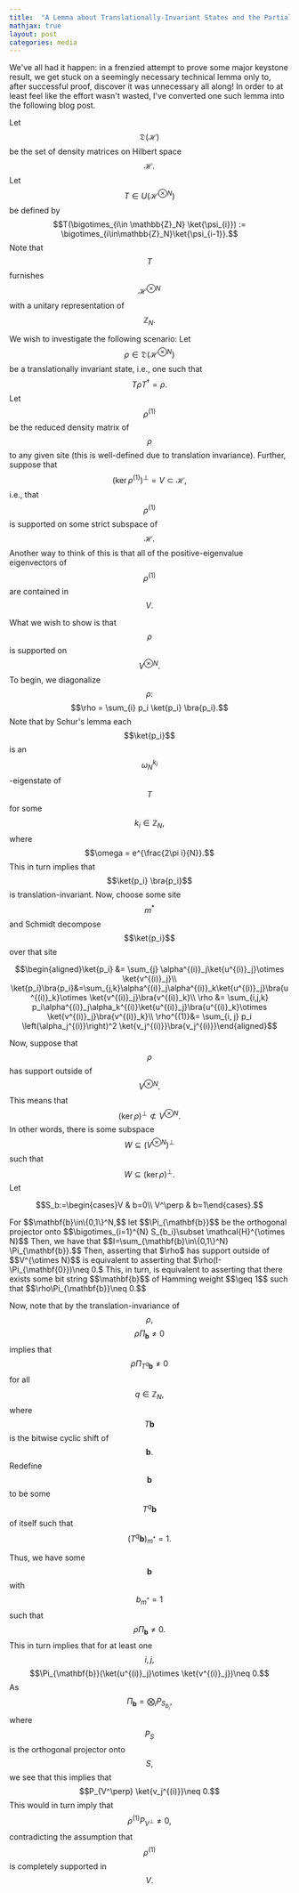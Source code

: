 ```yaml
---
title:  "A Lemma about Translationally-Invariant States and the Partial Trace"
mathjax: true
layout: post
categories: media
---
```



We've all had it happen: in a frenzied attempt to prove some major keystone result, we get stuck on a seemingly necessary technical lemma only to, after successful proof, discover it was unnecessary all along! In order to at least feel like the effort wasn't wasted, I've converted one such lemma into the following blog post.

Let $$\mathfrak{D}(\mathcal{H})$$ be the set of density matrices on Hilbert space $$\mathcal{H}.$$ Let $$T\in U(\mathcal{H}^{\otimes N})$$ be defined by $$T(\bigotimes_{i\in \mathbb{Z}_N} \ket{\psi_{i}}) := \bigotimes_{i\in\mathbb{Z}_N}\ket{\psi_{i-1}}.$$ Note that $$T$$ furnishes $$\mathcal{H}^{\otimes N}$$ with a unitary representation of $$\mathbb{Z}_N.$$

We wish to investigate the following scenario: Let $$\rho\in \mathfrak{D}(\mathcal{H}^{\otimes N})$$ be a translationally invariant state, i.e., one such that $$T\rho T^\dagger = \rho.$$ Let $$\rho^{(1)}$$ be the reduced density matrix of $$\rho$$ to any given site (this is well-defined due to translation invariance). Further, suppose that $$(\ker\rho^{(1)})^\perp = V\subset \mathcal{H},$$ i.e., that $$\rho^{(1)}$$ is supported on some strict subspace of $$\mathcal{H}.$$ Another way to think of this is that all of the positive-eigenvalue eigenvectors of $$\rho^{(1)}$$ are contained in $$V.$$ 

What we wish to show is that $$\rho$$ is supported on $$V^{\otimes N}.$$ To begin, we diagonalize $$\rho:$$
$$\rho = \sum_{i} p_i \ket{p_i} \bra{p_i}.$$ Note that by Schur's lemma each $$\ket{p_i}$$ is an $$\omega_N^{k_i}$$-eigenstate of $$T$$ for some $$k_i \in \mathbb{Z}_N,$$ where $$\omega = e^{\frac{2\pi i}{N}}.$$ This in turn implies that $$\ket{p_i} \bra{p_i}$$ is translation-invariant. Now, choose some site $$m^*$$ and Schmidt decompose $$\ket{p_i}$$ over that site
<p style="text-align: center;">$$\begin{aligned}\ket{p_i} &= \sum_{j} \alpha^{(i)}_j\ket{u^{(i)}_j}\otimes \ket{v^{(i)}_j}\\ \ket{p_i}\bra{p_i}&=\sum_{j,k}\alpha^{(i)}_j\alpha^{(i)}_k\ket{u^{(i)}_j}\bra{u^{(i)}_k}\otimes \ket{v^{(i)}_j}\bra{v^{(i)}_k}\\ \rho &= \sum_{i,j,k} p_i\alpha^{(i)}_j\alpha_k^{(i)}\ket{u^{(i)}_j}\bra{u^{(i)}_k}\otimes \ket{v^{(i)}_j}\bra{v^{(i)}_k}\\ \rho^{(1)}&= \sum_{i, j} p_i \left(\alpha_j^{(i)}\right)^2 \ket{v_j^{(i)}}\bra{v_j^{(i)}}\end{aligned}$$</p>



Now, suppose that $$\rho$$ has support outside of $$V^{\otimes N}.$$ This means that $$(\ker\rho)^\perp \not\subset V^{\otimes N}.$$ In other words, there is some subspace $$W\subseteq \left(V^{\otimes N}\right)^\perp$$ such that $$W\subseteq (\ker \rho)^\perp.$$ Let 
<p style="text-align: center;">$$S_b:=\begin{cases}V & b=0\\
V^\perp & b=1\end{cases}.$$</p>
For $$\mathbf{b}\in\{0,1\}^N,$$ let $$\Pi_{\mathbf{b}}$$ be the orthogonal projector onto $$\bigotimes_{i=1}^{N} S_{b_i}\subset \mathcal{H}^{\otimes N}$$ Then, we have that $$I=\sum_{\mathbf{b}\in\{0,1\}^N} \Pi_{\mathbf{b}}.$$ Then, asserting that $\rho$ has support outside of $$V^{\otimes N}$$ is equivalent to asserting that $\rho(I-\Pi_{\mathbf{0}})\neq 0.$ This, in turn, is equivalent to asserting that there exists some bit string $$\mathbf{b}$$ of Hamming weight $$\geq 1$$ such that $$\rho\Pi_{\mathbf{b}}\neq 0.$$

Now, note that by the translation-invariance of $$\rho,$$ $$\rho \Pi_{\mathbf{b}}\neq 0$$ implies that $$\rho\Pi_{T^{q}\mathbf{b}}\neq 0$$ for all $$q\in \mathbb{Z}_N,$$ where $$T\mathbf{b}$$ is the bitwise cyclic shift of $$\mathbf{b}.$$ Redefine $$\mathbf{b}$$ to be some $$T^q\mathbf{b}$$ of itself such that $$(T^{q}\mathbf{b})_{m^*}=1.$$

Thus, we have some $$\mathbf{b}$$ with $$b_{m^*}=1$$ such that $$\rho \Pi_{\mathbf{b}} \neq 0.$$ This in turn implies that for at least one $$i,j,$$ $$\Pi_{\mathbf{b}}(\ket{u^{(i)}_j}\otimes \ket{v^{(i)}_j})\neq 0.$$ As $$\Pi_{\mathbf{b}} = \bigotimes_i P_{S_{b_i}},$$ where $$P_{S}$$ is the orthogonal projector onto $$S,$$ we see that this implies that $$P_{V^\perp} \ket{v_j^{(i)}}\neq 0.$$ This would in turn imply that $$\rho^{(1)}P_{V^\perp}\neq 0,$$ contradicting the assumption that $$\rho^{(1)}$$ is completely supported in $$V.$$
